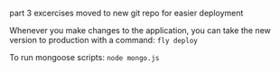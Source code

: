 part 3 excercises moved to new git repo for easier deployment

Whenever you make changes to the application, you can take the new version to production with a command: `fly deploy`

To run mongoose scripts: `node mongo.js`